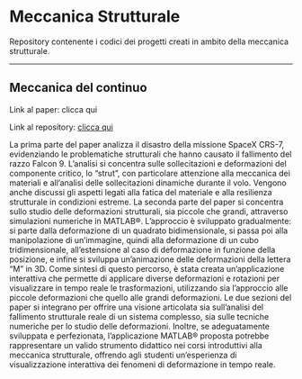 # Meccanica Strutturale
Repository contenente i codici dei progetti creati in ambito della meccanica strutturale.

----

## Meccanica del continuo 

Link al paper: clicca qui

Link al repository: [clicca qui](meccanica_del_continuo)

La prima parte del paper analizza il disastro della missione SpaceX CRS-7, evidenziando le problematiche strutturali che hanno causato il fallimento del
razzo Falcon 9. L’analisi si concentra sulle sollecitazioni e deformazioni del componente critico, lo “strut”, con particolare attenzione alla meccanica dei materiali e all’analisi delle sollecitazioni dinamiche durante il volo. Vengono anche discussi gli aspetti legati alla fatica del materiale e alla resilienza strutturale in condizioni estreme. La seconda parte del paper si concentra sullo studio delle deformazioni strutturali, sia piccole che grandi, attraverso simulazioni numeriche in MATLAB®. L’approccio è sviluppato gradualmente: si parte dalla deformazione di un quadrato bidimensionale, si passa poi alla manipolazione di un’immagine, quindi alla deformazione di un cubo tridimensionale, all’estensione al caso di deformazione in funzione della posizione, e infine si sviluppa un’animazione delle deformazioni della lettera “M” in 3D. Come sintesi di questo percorso, è stata creata un’applicazione interattiva che permette di applicare diverse deformazioni e rotazioni per visualizzare in tempo reale le trasformazioni, utilizzando sia l’approccio alle piccole deformazioni che quello alle grandi deformazioni. Le due sezioni del paper si integrano per offrire una visione articolata sia sull’analisi del fallimento strutturale reale di un sistema complesso, sia sulle tecniche numeriche per lo studio delle deformazioni. Inoltre, se adeguatamente sviluppata e perfezionata, l’applicazione MATLAB® proposta potrebbe rappresentare un valido strumento didattico nei corsi introduttivi alla meccanica strutturale, offrendo agli studenti un’esperienza di visualizzazione interattiva dei fenomeni di deformazione in tempo reale.
